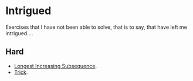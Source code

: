 
# Intrigued

Exercises that I have not been able to solve, that is to say, that have left me intrigued....

## Hard

- [Longest Increasing Subsequence](https://open.kattis.com/problems/longincsubseq).
- [Trick](https://open.kattis.com/problems/trick).
